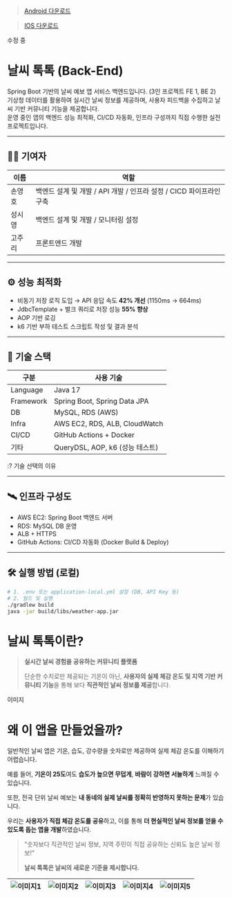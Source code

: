 > [Android 다운로드](https://play.google.com/store/apps/details?id=com.weather2&hl=ko)

> [IOS 다운로드](https://apps.apple.com/kr/app/%EB%82%A0%EC%94%A8%ED%86%A1%ED%86%A1/id6738004972)

수정 중

# 날씨 톡톡 (Back-End)

Spring Boot 기반의 날씨 예보 앱 서비스 백엔드입니다. (3인 프로젝트 FE 1, BE 2)  
기상청 데이터를 활용하여 실시간 날씨 정보를 제공하며, 사용자 피드백을 수집하고 날씨 기반 커뮤니티 기능을 제공합니다.  
운영 중인 앱의 백엔드 성능 최적화, CI/CD 자동화, 인프라 구성까지 직접 수행한 실전 프로젝트입니다.

---

## 🙋‍♂️ 기여자
| 이름 | 역할 |
|------|------|
| 손영호 |	백엔드 설계 및 개발 / API 개발 / 인프라 설정 / CICD 파이프라인 구축
| 성시영 |	백엔드 설계 및 개발 / 모니터링 설정
| 고주리 |	프론트엔드 개발

---

## ⚙️ 성능 최적화

- 비동기 저장 로직 도입 → API 응답 속도 **42% 개선** (1150ms → 664ms)
- JdbcTemplate + 벌크 쿼리로 저장 성능 **55% 향상**
- AOP 기반 로깅
- k6 기반 부하 테스트 스크립트 작성 및 결과 분석

---

## 🧰 기술 스택

| 구분 | 사용 기술 |
|------|-----------|
| Language | Java 17 |
| Framework | Spring Boot, Spring Data JPA |
| DB | MySQL, RDS (AWS) |
| Infra | AWS EC2, RDS, ALB, CloudWatch |
| CI/CD | GitHub Actions + Docker |
| 기타 | QueryDSL, AOP, k6 (성능 테스트) |

:? 기술 선택의 이유

---

## 🛰️ 인프라 구성도

- AWS EC2: Spring Boot 백엔드 서버
- RDS: MySQL DB 운영
- ALB + HTTPS
- GitHub Actions: CI/CD 자동화 (Docker Build & Deploy)

---

## 🛠️ 실행 방법 (로컬)

```bash
# 1. .env 또는 application-local.yml 설정 (DB, API Key 등)
# 2. 빌드 및 실행
./gradlew build
java -jar build/libs/weather-app.jar
```

# 날씨 톡톡이란?

> **실시간 날씨 경험을 공유하는 커뮤니티 플랫폼**
> 
> 
> 단순한 수치로만 제공되는 기온이 아닌, **사용자의 실제 체감 온도 및 지역 기반 커뮤니티 기능**을 통해 보다 **직관적인 날씨 정보를 제공**합니다. 
>

이미지

# 왜 이 앱을 만들었을까?

일반적인 날씨 앱은 기온, 습도, 강수량을 숫자로만 제공하여 실제 체감 온도를 이해하기 어렵습니다.

예를 들어, **기온이 25도**여도 **습도가 높으면 무덥게**, **바람이 강하면 서늘하게** 느껴질 수 있습니다.

또한, 전국 단위 날씨 예보는 **내 동네의 실제 날씨를 정확히 반영하지 못하는 문제**가 있습니다.

우리는 **사용자가 직접 체감 온도를 공유**하고, 이를 통해 **더 현실적인 날씨 정보를 얻을 수 있도록 돕는 앱을 개발**하였습니다.

> "숫자보다 직관적인 날씨 정보, 지역 주민이 직접 공유하는 신뢰도 높은 날씨 정보!"
> 
> 
> **날씨 톡톡은 날씨의 새로운 기준을 제시합니다.**
>

| ![이미지1](https://github.com/user-attachments/assets/b8b7084b-3f73-45fc-8eae-915dd6e912d8) | ![이미지2](https://github.com/user-attachments/assets/2031ee14-b28b-43d9-a9b3-a31f168dac68) | ![이미지3](https://github.com/user-attachments/assets/049bce19-28db-49a2-8e3c-cf298523f35b) | ![이미지4](https://github.com/user-attachments/assets/235dec11-8f3c-4c3d-8809-f8ba05e8cb89) | ![이미지5](https://github.com/user-attachments/assets/ea4acf4c-48fc-477b-86b6-a99e70129198) |
|---|---|---|---|---|


